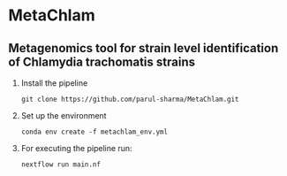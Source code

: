 # MetaChlam
## Metagenomics tool for strain level identification of Chlamydia trachomatis strains

1. Install the pipeline
   ```
   git clone https://github.com/parul-sharma/MetaChlam.git
   ```

2. Set up the environment
   ```
   conda env create -f metachlam_env.yml
   ```

3. For executing the pipeline run:
   ```
   nextflow run main.nf
   ```
